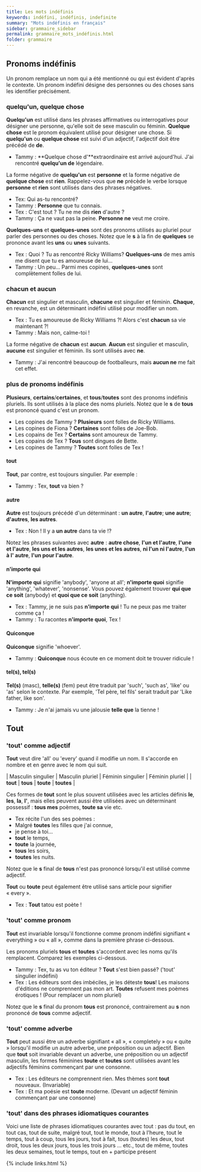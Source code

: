 ```yaml
---
title: Les mots indéfinis
keywords: indéfini, indéfinis, indefinite
summary: "Mots indéfinis en français"
sidebar: grammaire_sidebar
permalink: grammaire_mots_indéfinis.html
folder: grammaire
---
```


## Pronoms indéfinis

Un pronom remplace un nom qui a été mentionné ou qui est évident d'après le contexte. Un pronom indéfini désigne des personnes ou des choses sans les identifier précisément.

### quelqu'un, quelque chose

**Quelqu'un** est utilisé dans les phrases affirmatives ou interrogatives pour désigner une personne, qu'elle soit de sexe masculin ou féminin. **Quelque chose** est le pronom équivalent utilisé pour désigner une chose. Si **quelqu'un** ou **quelque chose** est suivi d'un adjectif, l'adjectif doit être précédé de **de**.

* Tammy : **Quelque chose d'**extraordinaire est arrivé aujourd'hui. J'ai rencontré **quelqu'un de** légendaire.

La forme négative de **quelqu'un** est **personne** et la forme négative de **quelque chose** est **rien**. Rappelez-vous que **ne** précède le verbe lorsque **personne** et **rien** sont utilisés dans des phrases négatives.

* Tex: Qui as-tu rencontré?
* Tammy : **Personne** que tu connais.
* Tex : C'est tout ? Tu ne me dis **rien** d'autre ?
* Tammy : Ça ne vaut pas la peine. **Personne ne** veut me croire.

**Quelques-uns** et **quelques-unes** sont des pronoms utilisés au pluriel pour parler des personnes ou des choses. Notez que le **s** à la fin de **quelques** se prononce avant les **uns** ou **unes** suivants.

* Tex : Quoi ? Tu as rencontré Ricky Williams? **Quelques-uns** de mes amis me disent que tu es amoureuse de lui...
* Tammy : Un peu... Parmi mes copines, **quelques-unes** sont complètement folles de lui.

### chacun et aucun

**Chacun** est singulier et masculin, **chacune** est singulier et féminin. **Chaque**, en revanche, est un déterminant indéfini utilisé pour modifier un nom.

* Tex : Tu es amoureuse de Ricky Williams ?! Alors c'est **chacun** sa vie maintenant ?!
* Tammy : Mais non, calme-toi !

La forme négative de **chacun** est **aucun**. **Aucun** est singulier et masculin, **aucune** est singulier et féminin. Ils sont utilisés avec **ne**.

* Tammy : J'ai rencontré beaucoup de footballeurs, mais **aucun ne** me fait cet effet.

### plus de pronoms indéfinis

**Plusieurs**, **certains**/**certaines**, et **tous**/**toutes** sont des pronoms indéfinis pluriels. Ils sont utilisés à la place des noms pluriels. Notez que le **s** de **tous** est prononcé quand c'est un pronom.

* Les copines de Tammy ? **Plusieurs** sont folles de Ricky Williams.
* Les copines de Fiona ? **Certaines** sont folles de Joe-Bob.
* Les copains de Tex ? **Certains** sont amoureux de Tammy.
* Les copains de Tex ? **Tous** sont dingues de Bette.
* Les copines de Tammy ? **Toutes** sont folles de Tex !

#### tout
**Tout**, par contre, est toujours singulier. Par exemple : 
* Tammy : Tex, **tout** va bien ?

#### autre
**Autre** est toujours précédé d'un déterminant : **un autre**, **l'autre**; **une autre**; **d'autres**, **les autres**.

* Tex : Non ! Il y a **un autre** dans ta vie !?

Notez les phrases suivantes avec **autre** : **autre chose**, **l'un et l'autre**, **l'une et l'autre**, **les uns et les autres**, **les unes et les autres**, **ni l'un ni l'autre**, **l'un à l' autre**, **l'un pour l'autre**.

#### n'importe qui
**N'importe qui** signifie 'anybody', 'anyone at all'; **n'importe quoi** signifie 'anything', 'whatever', 'nonsense'. Vous pouvez également trouver **qui que ce soit** (anybody) et **quoi que ce soit** (anything).

* Tex : Tammy, je ne suis pas **n'importe qui** ! Tu ne peux pas me traiter comme ça ! 
* Tammy : Tu racontes **n'importe quoi**, Tex !

#### Quiconque
**Quiconque** signifie 'whoever'.

* Tammy : **Quiconque** nous écoute en ce moment doit te trouver ridicule !

#### tel(s), tel(s)
**Tel(s)** (masc), **telle(s)** (fem) peut être traduit par 'such', 'such as', 'like' ou 'as' selon le contexte. Par exemple, 'Tel père, tel fils' serait traduit par 'Like father, like son'.

* Tammy : Je n'ai jamais vu une jalousie **telle que** la tienne !

## Tout

### 'tout' comme adjectif
**Tout** veut dire 'all' ou 'every' quand il modifie un nom. Il s'accorde en nombre et en genre avec le nom qui suit.

| Masculin singulier | Masculin pluriel | Féminin singulier | Féminin pluriel |
| **tout** | **tous** | **toute** | **toutes** |

Ces formes de **tout** sont le plus souvent utilisées avec les articles définis **le**, **les**, **la**, **l'**, mais elles peuvent aussi être utilisées avec un déterminant possessif : **tous mes** poèmes, **toute sa** vie etc.

* Tex récite l'un des ses poèmes :
* Malgré **toutes** les filles que j'ai connue,
* je pense à toi...
* **tout** le temps,
* **toute** la journée,
* **tous** les soirs,
* **toutes** les nuits.

Notez que le **s** final de **tous** n'est pas prononcé lorsqu'il est utilisé comme adjectif.

**Tout** ou **toute** peut également être utilisé sans article pour signifier « every ». 

* Tex : **Tout** tatou est poète !

### 'tout' comme pronom
**Tout** est invariable lorsqu'il fonctionne comme pronom indéfini signifiant « everything » ou « all », comme dans la première phrase ci-dessous.

Les pronoms pluriels **tous** et **toutes** s'accordent avec les noms qu'ils remplacent. Comparez les exemples ci-dessous.

* Tammy : Tex, tu as vu ton éditeur ? **Tout** s'est bien passé? ('tout' singulier indéfini)
* Tex : Les éditeurs sont des imbéciles, je les déteste **tous**! Les maisons d'éditions ne comprennent pas mon art. **Toutes** refusent mes poèmes érotiques ! (Pour remplacer un nom pluriel)

Notez que le **s** final du pronom **tous** est prononcé, contrairement au **s** non prononcé de **tous** comme adjectif.

### 'tout' comme adverbe
**Tout** peut aussi être un adverbe signifiant « all », « completely » ou « quite » lorsqu'il modifie un autre adverbe, une préposition ou un adjectif. Bien que **tout** soit invariable devant un adverbe, une préposition ou un adjectif masculin, les formes féminines **toute** et **toutes** sont utilisées avant les adjectifs féminins commençant par une consonne.
* Tex : Les éditeurs ne comprennent rien. Mes thèmes sont **tout** nouveaux. (Invariable)
* Tex : Et ma poésie est **toute** moderne. (Devant un adjectif féminin commençant par une consonne)


### 'tout' dans des phrases idiomatiques courantes
Voici une liste de phrases idiomatiques courantes avec tout :
pas du tout, en tout cas, tout de suite, malgré tout, tout le monde, tout à l'heure, tout le temps, tout à coup, tous les jours, tout à fait, tous (toutes) les deux, tout droit, tous les deux jours, tous les trois jours ... etc., tout de même, toutes les deux semaines, tout le temps, tout en + participe présent


{% include links.html %}
